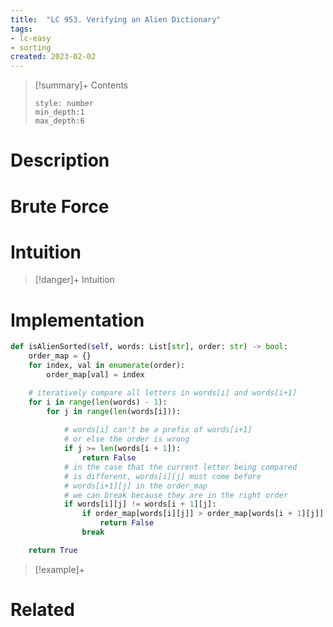 ```yaml
---
title:  "LC 953. Verifying an Alien Dictionary"
tags:
- lc-easy
- sorting
created: 2023-02-02
---
```


>[!summary]+ Contents
>```toc
>style: number
>min_depth:1
>max_depth:6
>```

# Description

# Brute Force
# Intuition

>[!danger]+ Intuition

# Implementation
```python
def isAlienSorted(self, words: List[str], order: str) -> bool:
	order_map = {}
	for index, val in enumerate(order):
		order_map[val] = index

	# iteratively compare all letters in words[i] and words[i+1]
	for i in range(len(words) - 1):
		for j in range(len(words[i])):
			
			# words[i] can't be a prefix of words[i+1] 
			# or else the order is wrong
			if j >= len(words[i + 1]): 
				return False
			# in the case that the current letter being compared
			# is different, words[i][j] must come before
			# words[i+1][j] in the order_map
			# we can break because they are in the right order
			if words[i][j] != words[i + 1][j]:
				if order_map[words[i][j]] > order_map[words[i + 1][j]]:
					return False
				break

	return True
```

>[!example]+ 


# Related
